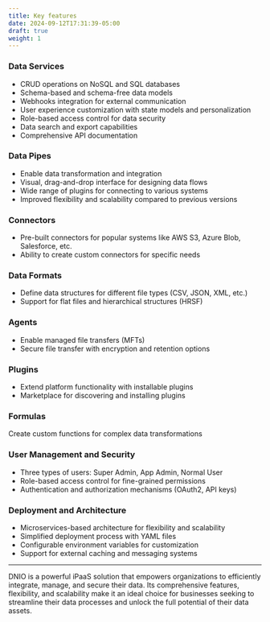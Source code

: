 ```yaml
---
title: Key features
date: 2024-09-12T17:31:39-05:00
draft: true
weight: 1
---
```


### Data Services

* CRUD operations on NoSQL and SQL databases
* Schema-based and schema-free data models
* Webhooks integration for external communication
* User experience customization with state models and personalization
* Role-based access control for data security
* Data search and export capabilities
* Comprehensive API documentation

### Data Pipes

* Enable data transformation and integration
* Visual, drag-and-drop interface for designing data flows
* Wide range of plugins for connecting to various systems
* Improved flexibility and scalability compared to previous versions

### Connectors

* Pre-built connectors for popular systems like AWS S3, Azure Blob, Salesforce, etc.
* Ability to create custom connectors for specific needs

### Data Formats

* Define data structures for different file types (CSV, JSON, XML, etc.)
* Support for flat files and hierarchical structures (HRSF)

### Agents

* Enable managed file transfers (MFTs)
* Secure file transfer with encryption and retention options

### Plugins

* Extend platform functionality with installable plugins
* Marketplace for discovering and installing plugins

### Formulas

Create custom functions for complex data transformations

### User Management and Security

* Three types of users: Super Admin, App Admin, Normal User
* Role-based access control for fine-grained permissions
* Authentication and authorization mechanisms (OAuth2, API keys)

### Deployment and Architecture

* Microservices-based architecture for flexibility and scalability
* Simplified deployment process with YAML files
* Configurable environment variables for customization
* Support for external caching and messaging systems

---

DNIO is a powerful iPaaS solution that empowers organizations to efficiently integrate, manage, and secure their data. Its comprehensive features, flexibility, and scalability make it an ideal choice for businesses seeking to streamline their data processes and unlock the full potential of their data assets.